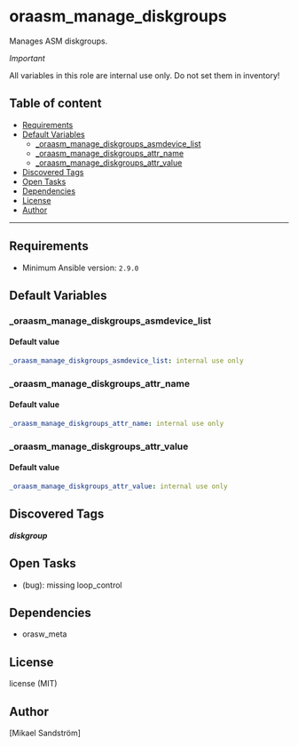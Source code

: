 # oraasm_manage_diskgroups

Manages ASM diskgroups.

_Important_

All variables in this role are internal use only.
Do not set them in inventory!

## Table of content

- [Requirements](#requirements)
- [Default Variables](#default-variables)
  - [_oraasm_manage_diskgroups_asmdevice_list](#_oraasm_manage_diskgroups_asmdevice_list)
  - [_oraasm_manage_diskgroups_attr_name](#_oraasm_manage_diskgroups_attr_name)
  - [_oraasm_manage_diskgroups_attr_value](#_oraasm_manage_diskgroups_attr_value)
- [Discovered Tags](#discovered-tags)
- [Open Tasks](#open-tasks)
- [Dependencies](#dependencies)
- [License](#license)
- [Author](#author)

---

## Requirements

- Minimum Ansible version: `2.9.0`


## Default Variables

### _oraasm_manage_diskgroups_asmdevice_list

#### Default value

```YAML
_oraasm_manage_diskgroups_asmdevice_list: internal use only
```

### _oraasm_manage_diskgroups_attr_name

#### Default value

```YAML
_oraasm_manage_diskgroups_attr_name: internal use only
```

### _oraasm_manage_diskgroups_attr_value

#### Default value

```YAML
_oraasm_manage_diskgroups_attr_value: internal use only
```

## Discovered Tags

**_diskgroup_**

## Open Tasks

- (bug): missing loop_control

## Dependencies

- orasw_meta

## License

license (MIT)

## Author

[Mikael Sandström]
